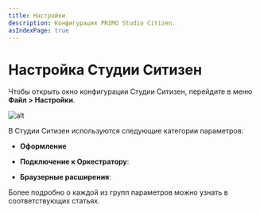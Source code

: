 ```yaml
---
title: Настройки
description: Конфигурация PRIMO Studio Citizen.
asIndexPage: true
---
```


# Настройка Cтудии Ситизен

Чтобы открыть окно конфигурации Студии Ситизен, перейдите в меню **Файл > Настройки**. 

![alt](../resources/settings/studio-settings.png) 

В Студии Ситизен используются следующие категории параметров:

* **Оформление** 
   
* **Подключение к Оркестратору**:

* **Браузерные расширения**:

Более подробно о каждой из групп параметров можно узнать в соответствующих статьях.
